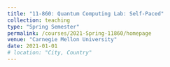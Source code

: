 ```yaml
---
title: "11-860: Quantum Computing Lab: Self-Paced"
collection: teaching
type: "Spring Semester"
permalink: /courses/2021-Spring-11860/homepage
venue: "Carnegie Mellon University"
date: 2021-01-01
# location: "City, Country"
---
```

